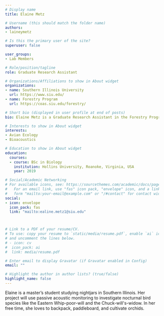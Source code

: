 ```yaml
---
# Display name
title: Elaine Metz

# Username (this should match the folder name)
authors:
- laineymetz

# Is this the primary user of the site?
superuser: false

user_groups: 
- Lab Members

# Role/position/tagline
role: Graduate Research Assistant

# Organizations/Affiliations to show in About widget
organizations:
- name: Southern Illinois University
  url: https://www.siu.edu/
- name: Forestry Program
  url: https://coas.siu.edu/forestry/ 

# Short bio (displayed in user profile at end of posts)
bio: Elaine Metz is a Graduate Research Assistant in the Forestry Program at Southern Illinois University.

# Interests to show in About widget
interests:
- Avian Ecology
- Bioacoustics

# Education to show in About widget
education:
  courses:
  - course: BSc in Biology
    institution: Hollins University, Roanoke, Virginia, USA
    year: 2019

# Social/Academic Networking
# For available icons, see: https://sourcethemes.com/academic/docs/page-builder/#icons
#   For an email link, use "fas" icon pack, "envelope" icon, and a link in the
#   form "mailto:your-email@example.com" or "/#contact" for contact widget.
social:
- icon: envelope
  icon_pack: fas
  link: "mailto:ealine.metz1@siu.edu"



# Link to a PDF of your resume/CV.
# To use: copy your resume to `static/media/resume.pdf`, enable `ai` icons in `params.toml`, 
# and uncomment the lines below.
# - icon: cv
#  icon_pack: ai
#  link: media/resume.pdf

# Enter email to display Gravatar (if Gravatar enabled in Config)
email: ""

# Highlight the author in author lists? (true/false)
highlight_name: false
---
```


Elaine is a master’s student studying nightjars in Southern Illinois. Her project will use passive acoustic monitoring to investigate nocturnal bird species like the Eastern Whip-poor-will and the Chuck-will's-widow. In her free time, she loves to backpack, paddleboard, and cultivate orchids.




